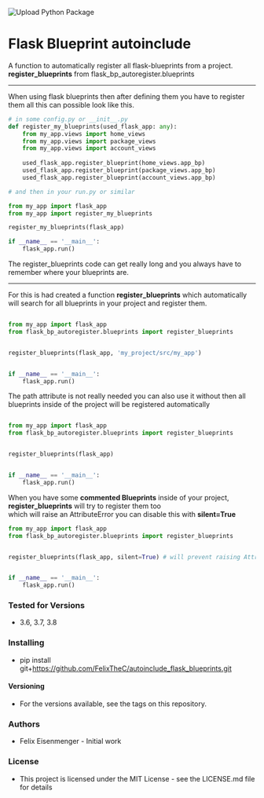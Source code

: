 ![Upload Python Package](https://github.com/FelixTheC/autoinclude_flask_blueprints/workflows/Upload%20Python%20Package/badge.svg?branch=master)
# Flask Blueprint autoinclude
A function to automatically register all flask-blueprints from a project.
<br>__register_blueprints__ from flask_bp_autoregister.blueprints

---
When using flask blueprints then after defining them you have to register them all this can possible look like this.
```python
# in some config.py or __init__.py
def register_my_blueprints(used_flask_app: any):
    from my_app.views import home_views
    from my_app.views import package_views
    from my_app.views import account_views
    
    used_flask_app.register_blueprint(home_views.app_bp)
    used_flask_app.register_blueprint(package_views.app_bp)
    used_flask_app.register_blueprint(account_views.app_bp) 

# and then in your run.py or similar

from my_app import flask_app
from my_app import register_my_blueprints

register_my_blueprints(flask_app)

if __name__ == '__main__':
    flask_app.run()

```
The register_blueprints code can get really long and you always have to remember where your blueprints are.

---

For this is had created a function __register_blueprints__ which automatically will search for all blueprints in your project and register them.
```python

from my_app import flask_app
from flask_bp_autoregister.blueprints import register_blueprints


register_blueprints(flask_app, 'my_project/src/my_app')


if __name__ == '__main__':
    flask_app.run()

```

The path attribute is not really needed you can also use it without then all blueprints inside of the project will be registered automatically
```python

from my_app import flask_app
from flask_bp_autoregister.blueprints import register_blueprints


register_blueprints(flask_app)


if __name__ == '__main__':
    flask_app.run()

```

When you have some __commented Blueprints__ inside of your project, __register_blueprints__ will try to register them too <br>
which will raise an AttributeError you can disable this with __silent=True__
```python
from my_app import flask_app
from flask_bp_autoregister.blueprints import register_blueprints


register_blueprints(flask_app, silent=True) # will prevent raising AttributeError


if __name__ == '__main__':
    flask_app.run()

```

### Tested for Versions
- 3.6, 3.7, 3.8

### Installing

- pip install git+https://github.com/FelixTheC/autoinclude_flask_blueprints.git

#### Versioning
- For the versions available, see the tags on this repository.

### Authors
- Felix Eisenmenger - Initial work

### License
- This project is licensed under the MIT License - see the LICENSE.md file for details
